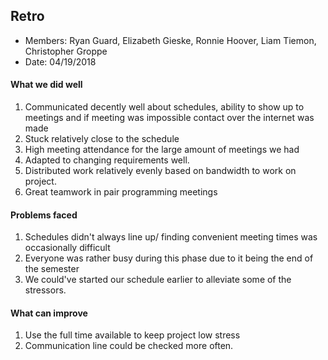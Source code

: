## Retro
* Members: Ryan Guard, Elizabeth Gieske, Ronnie Hoover, Liam Tiemon, Christopher Groppe 
* Date: 04/19/2018

#### What we did well
1. Communicated decently well about schedules, ability to show up to meetings and if meeting was impossible contact over the internet was made
2. Stuck relatively close to the schedule
3. High meeting attendance for the large amount of meetings we had
4. Adapted to changing requirements well.
5. Distributed work relatively evenly based on bandwidth to work on project.
6. Great teamwork in pair programming meetings

#### Problems faced
1. Schedules didn't always line up/ finding convenient meeting times was occasionally difficult
2. Everyone was rather busy during this phase due to it being the end of the semester
3. We could've started our schedule earlier to alleviate some of the stressors.

#### What can improve
1. Use the full time available to keep project low stress
2. Communication line could be checked more often.